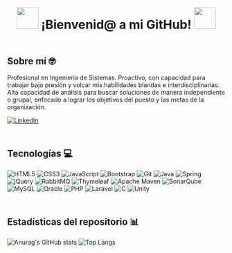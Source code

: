 <h1 align="center"><img src="https://i.giphy.com/media/v1.Y2lkPTc5MGI3NjExNzlrcHpkbG4yNnpxanA2cDJhczZxdXB0OXU2YWlrdXg1OTUwN2xjeSZlcD12MV9pbnRlcm5hbF9naWZfYnlfaWQmY3Q9cw/zhYSVCirREeIZtONCI/giphy.gif" width="50"/> ¡Bienvenid@ a mi GitHub! <img src="https://i.giphy.com/media/v1.Y2lkPTc5MGI3NjExNzlrcHpkbG4yNnpxanA2cDJhczZxdXB0OXU2YWlrdXg1OTUwN2xjeSZlcD12MV9pbnRlcm5hbF9naWZfYnlfaWQmY3Q9cw/zhYSVCirREeIZtONCI/giphy.gif" width="50"/></h1>

## <br>Sobre mí 🤓
Profesional en Ingeniería de Sistemas. Proactivo, con capacidad para trabajar bajo presión y volcar mis habilidades blandas e interdisciplinarias. Alta capacidad de análisis para buscar soluciones de manera independiente o grupal, enfocado a lograr los objetivos del puesto y las metas de la organización.

[![LinkedIn](https://img.shields.io/badge/linkedin-%230077B5.svg?style=for-the-badge&logo=linkedin&logoColor=white)](https://www.linkedin.com/in/jose-salvador-castro-antonio/)

## <br>Tecnologías 💻
![HTML5](https://img.shields.io/badge/html5-%23E34F26.svg?logo=html5&logoColor=white)
![CSS3](https://img.shields.io/badge/css3-%231572B6.svg?logo=css3&logoColor=white)
![JavaScript](https://img.shields.io/badge/javascript-%23323330.svg?logo=javascript&logoColor=%23F7DF1E)
![Bootstrap](https://img.shields.io/badge/bootstrap-%238511FA.svg?logo=bootstrap&logoColor=white)
![Git](https://img.shields.io/badge/git-%23F05033.svg?logo=git&logoColor=white)
![Java](https://img.shields.io/badge/java-%23ED8B00.svg?logo=openjdk&logoColor=white)
![Spring](https://img.shields.io/badge/spring-%236DB33F.svg?logo=spring&logoColor=white)
![jQuery](https://img.shields.io/badge/jquery-%230769AD.svg?logo=jquery&logoColor=white)
![RabbitMQ](https://img.shields.io/badge/Rabbitmq-FF6600?logo=rabbitmq&logoColor=white)
![Thymeleaf](https://img.shields.io/badge/Thymeleaf-%23005C0F.svg?logo=Thymeleaf&logoColor=white)
![Apache Maven](https://img.shields.io/badge/Apache%20Maven-C71A36?logo=Apache%20Maven&logoColor=white)
![SonarQube](https://img.shields.io/badge/SonarQube-black?logo=sonarqube&logoColor=4E9BCD)
![MySQL](https://img.shields.io/badge/mysql-%2300f.svg?logo=mysql&logoColor=white)
![Oracle](https://img.shields.io/badge/Oracle-F80000?logo=oracle&logoColor=white)
![PHP](https://img.shields.io/badge/php-%23777BB4.svg?logo=php&logoColor=white)
![Laravel](https://img.shields.io/badge/laravel-%23FF2D20.svg?logo=laravel&logoColor=white)
![C](https://img.shields.io/badge/c-%2300599C.svg?logo=c&logoColor=white)
![Unity](https://img.shields.io/badge/unity-%23000000.svg?logo=unity&logoColor=white)

## <br>Estadísticas del repositorio 📊

![Anurag's GitHub stats](https://github-readme-stats.vercel.app/api?username=jsalvadorca90&show_icons=true&theme=dark)
![Top Langs](https://github-readme-stats.vercel.app/api/top-langs/?username=jsalvadorca90&layout=compact&theme=dark)

<!-- [<br>🔼 Inicio](#sobre-mí-🤓) -->

<!--
**jsalvadorca90/jsalvadorca90** is a ✨ _special_ ✨ repository because its `README.md` (this file) appears on your GitHub profile.

Here are some ideas to get you started:

- 🔭 I’m currently working on ...
- 🌱 I’m currently learning ...
- 👯 I’m looking to collaborate on ...
- 🤔 I’m looking for help with ...
- 💬 Ask me about ...
- 📫 How to reach me: ...
- 😄 Pronouns: ...
- ⚡ Fun fact: ...
-->

